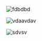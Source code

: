 
![fdbdbd](https://user-images.githubusercontent.com/80070821/110830925-05dee400-829a-11eb-81f9-11abca6f841d.jpg)


![vdaavdav](https://user-images.githubusercontent.com/80070821/110833407-ae8e4300-829c-11eb-88ce-8e7ce8764951.png)


![sdvsv](https://user-images.githubusercontent.com/80070821/110833660-f9a85600-829c-11eb-90b6-f4b4ed0a5278.png)
